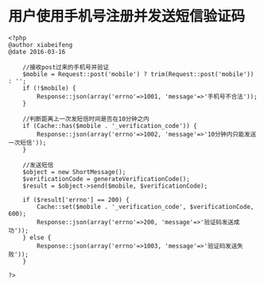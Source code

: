 # 用户使用手机号注册并发送短信验证码 #
    <?php
	@author xiabeifeng
	@date 2016-03-16
	
		//接收post过来的手机号并验证
		$mobile = Request::post('mobile') ? trim(Request::post('mobile')) : '';
		if (!$mobile) {
			Response::json(array('errno'=>1001, 'message'=>'手机号不合法'));
		}
		
		//判断距离上一次发短信时间是否在10分钟之内
		if (Cache::has($mobile . '_verification_code')) {
			Response::json(array('errno'=>1002, 'message'=>'10分钟内只能发送一次短信'));
		}
		
		//发送短信
		$object = new ShortMessage();
		$verificationCode = generateVerificationCode();
		$result = $object->send($mobile, $verificationCode);

		if ($result['errno'] == 200) {
			Cache::set($mobile . '_verification_code', $verificationCode, 600);
			Response::json(array('errno'=>200, 'message'=>'验证码发送成功'));
		} else {
			Response::json(array('errno'=>1003, 'message'=>'验证码发送失败'));
		}
		
	?>

		
